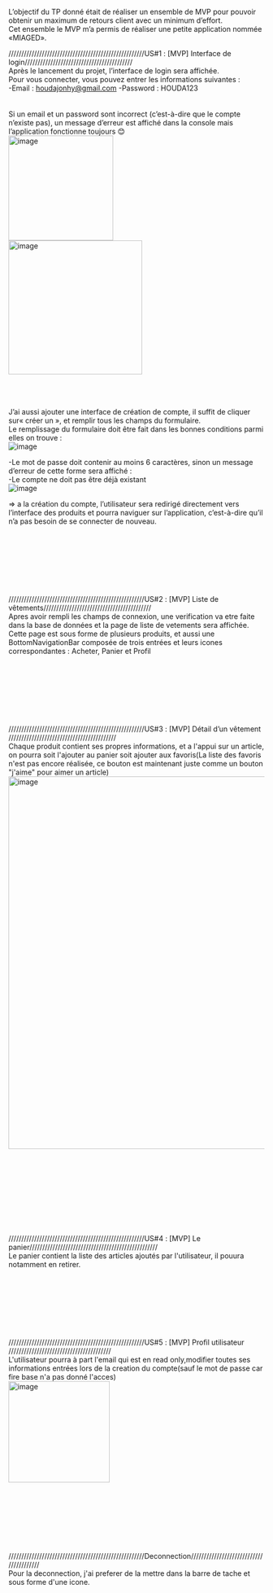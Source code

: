 L’objectif du TP donné était de réaliser un ensemble de MVP pour pouvoir obtenir un maximum de retours client avec un minimum d’effort.<br>
Cet ensemble le MVP m’a permis de réaliser une petite application nommée «MIAGED».<br>

/////////////////////////////////////////////////////US#1 : [MVP] Interface de login//////////////////////////////////////////<br>
Après le lancement du projet, l’interface de login sera affichée. <br>Pour vous connecter, vous pouvez entrer les informations suivantes :<br>
   -Email : houdajonhy@gmail.com    -Password : HOUDA123<br><br><br>
Si un email et un password sont incorrect (c’est-à-dire  que le compte n’existe pas), un message d’erreur est affiché dans la console mais l’application fonctionne toujours 😊<br><img width="206" alt="image" src="https://user-images.githubusercontent.com/87307477/209481553-abd7f76d-a780-4b56-bdbc-1098ade5a8ac.png"><br><img width="263" alt="image" src="https://user-images.githubusercontent.com/87307477/209481565-7667e331-a695-4231-bc2f-8a1bc2365c2c.png">


<br><br><br>
J’ai aussi ajouter une interface de création de compte, il suffit de cliquer sur« créer un », et remplir tous les champs du formulaire. <br>
Le remplissage du formulaire doit être fait dans les bonnes conditions parmi elles on trouve :     <br>  ![image](https://user-images.githubusercontent.com/87307477/209481032-f8aad151-a7c5-4181-b7d8-c303e44c45c4.png)
                                                                                                                  
-Le mot de passe doit contenir au moins 6 caractères, sinon un message d’erreur de cette forme sera affiché :  <br>
-Le compte ne doit pas être déjà existant <br>![image](https://user-images.githubusercontent.com/87307477/209481040-d5a4fde9-007c-4cb2-8364-faade728c3b9.png)

=> a la création du compte, l’utilisateur sera redirigé directement vers l’interface des produits et pourra naviguer sur l’application, c’est-à-dire qu’il n’a pas besoin de se connecter de nouveau.
<br> <br> <br> <br> <br> <br> <br> <br> <br> 
/////////////////////////////////////////////////////US#2 : [MVP] Liste de vêtements////////////////////////////////////////// <br>
Apres avoir rempli les champs de connexion, une verification va etre faite dans la base de données et la page de liste de vetements sera affichée.
<br>Cette page est sous forme de plusieurs produits, et aussi une BottomNavigationBar composée de trois entrées et leurs icones correspondantes :
Acheter, Panier et Profil<br> <br> <br> <br> <br> <br> <br> <br> <br> 
/////////////////////////////////////////////////////US#3 : [MVP] Détail d’un vêtement //////////////////////////////////////////
<br> Chaque produit contient ses propres informations, et a l'appui sur un article,  on pourra soit l'ajouter au panier soit ajouter aux favoris(La liste des favoris n'est pas
encore réalisée, ce bouton est maintenant juste comme un bouton "j'aime" pour aimer un article)
<img width="732" alt="image" src="https://user-images.githubusercontent.com/87307477/209481330-e9dbdc1c-401b-414b-a910-de614e397753.png">

<br> <br> <br> <br> <br> <br> <br> <br> <br> 
/////////////////////////////////////////////////////US#4 : [MVP] Le panier//////////////////////////////////////////////////
<br> Le panier contient la liste des articles ajoutés par l'utilisateur, il pouura notamment en retirer.
<br> <br> <br> <br> <br> <br> <br> <br> <br> 
/////////////////////////////////////////////////////US#5 : [MVP] Profil utilisateur ////////////////////////////////////////<br> 
L'utilisateur pourra à part l'email qui est en read only,modifier toutes ses informations entrées lors de la creation du compte(sauf le mot de passe car fire base n'a pas donné l'acces)<br><img width="199" alt="image" src="https://user-images.githubusercontent.com/87307477/209481443-e51c38c8-6820-4d2a-8617-81c238b93432.png">
<br> <br> <br> <br> <br> <br> <br> <br> <br> 
/////////////////////////////////////////////////////Deconnection////////////////////////////////////////<br> 
Pour la deconnection, j'ai preferer de la mettre dans la barre de tache et sous forme d'une icone.
